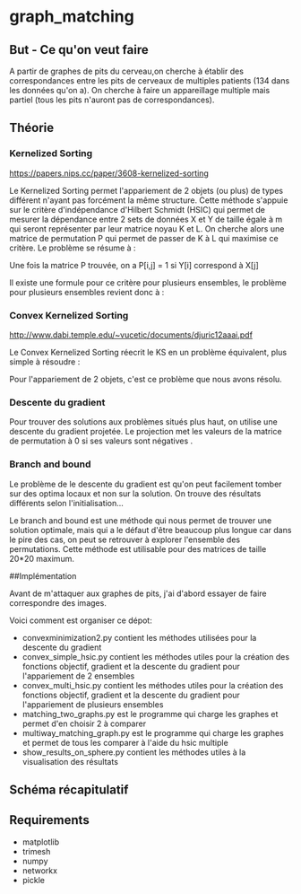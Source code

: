 # graph_matching

## But - Ce qu'on veut faire

A partir de graphes de pits du cerveau,on cherche à établir des
 correspondances entre les pits de cerveaux de multiples patients 
(134 dans les données qu'on a). On cherche à faire un appareillage multiple mais partiel
(tous les pits n'auront pas de correspondances).

## Théorie

### Kernelized Sorting

https://papers.nips.cc/paper/3608-kernelized-sorting

Le Kernelized Sorting permet l'appariement de 2 objets (ou plus) de types 
différent n'ayant pas forcément la même structure. 
Cette méthode s'appuie sur le critère d'indépendance d'Hilbert Schmidt 
(HSIC) qui permet de mesurer la dépendance entre 2 sets de données X et Y de taille égale
 à m qui seront représenter par leur matrice noyau K et L. 
On cherche alors une matrice de permutation P qui permet de passer de K à L qui maximise ce critère.
Le problème se résume à :

Une fois la matrice P trouvée, on a P[i,j] = 1 si Y[i] correspond à X[j] 

Il existe une formule pour ce critère pour plusieurs ensembles, 
le problème pour plusieurs ensembles revient donc à :

### Convex Kernelized Sorting

http://www.dabi.temple.edu/~vucetic/documents/djuric12aaai.pdf

Le Convex Kernelized Sorting réecrit le KS en un problème équivalent, plus simple à résoudre :


Pour l'appariement de 2 objets, c'est ce problème que nous avons résolu.

### Descente du gradient 

Pour trouver des solutions aux problèmes situés plus haut, 
on utilise une descente du gradient projetée. 
Le projection met les valeurs de la matrice de permutation à 0 si ses valeurs sont négatives
. 

### Branch and bound

Le problème de le descente du gradient est qu'on peut facilement tomber sur des optima locaux 
et non sur la solution. On trouve des résultats différents selon l'initialisation...

Le branch and bound est une méthode qui nous permet de trouver une solution optimale, mais qui a le défaut 
d'être beaucoup plus longue car dans le pire des cas, on peut se retrouver à explorer l'ensemble
des permutations. Cette méthode est utilisable pour des matrices de taille 20*20 maximum.


##Implémentation

Avant de m'attaquer aux graphes de pits, j'ai d'abord essayer de faire correspondre des images.

Voici comment est organiser ce dépot:

- convexminimization2.py contient les méthodes utilisées pour la descente du gradient
- convex_simple_hsic.py contient les méthodes utiles pour la création des fonctions objectif,
gradient et la descente du gradient pour l'appariement de 2 ensembles
- convex_multi_hsic.py contient les méthodes utiles pour la création des fonctions objectif,
gradient et la descente du gradient pour l'appariement de plusieurs ensembles
- matching_two_graphs.py est le programme qui charge les graphes et permet d'en choisir 2 à comparer
- multiway_matching_graph.py est le programme qui charge les graphes et permet de tous les comparer à l'aide du hsic multiple
- show_results_on_sphere.py contient les méthodes utiles à la visualisation des résultats

## Schéma récapitulatif  

## Requirements

- matplotlib
- trimesh
- numpy
- networkx
- pickle



